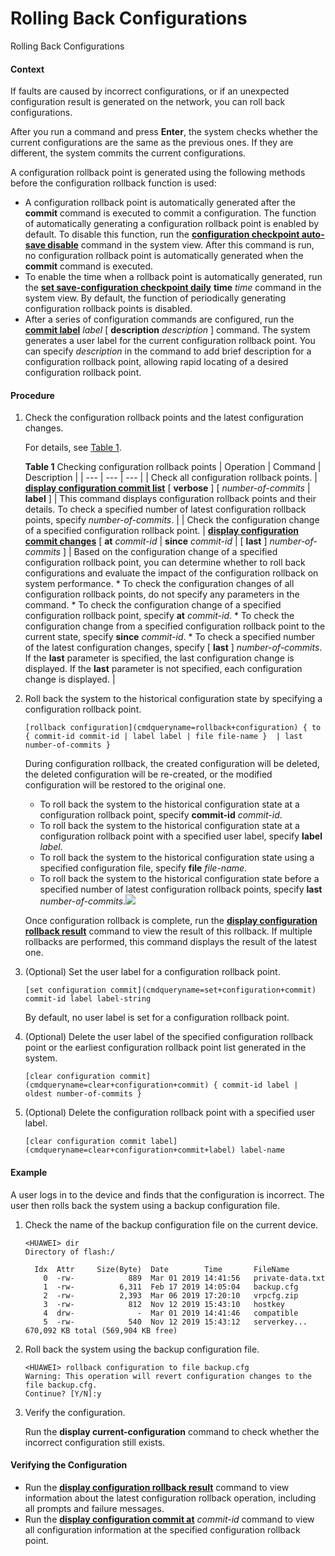Rolling Back Configurations
===========================

Rolling Back Configurations

#### Context

If faults are caused by incorrect configurations, or if an unexpected configuration result is generated on the network, you can roll back configurations.

After you run a command and press **Enter**, the system checks whether the current configurations are the same as the previous ones. If they are different, the system commits the current configurations.

A configuration rollback point is generated using the following methods before the configuration rollback function is used:

* A configuration rollback point is automatically generated after the **commit** command is executed to commit a configuration. The function of automatically generating a configuration rollback point is enabled by default. To disable this function, run the [**configuration checkpoint auto-save disable**](cmdqueryname=configuration+checkpoint+auto-save+disable) command in the system view. After this command is run, no configuration rollback point is automatically generated when the **commit** command is executed.
* To enable the time when a rollback point is automatically generated, run the [**set save-configuration checkpoint daily**](cmdqueryname=set+save-configuration+checkpoint+daily) **time** *time* command in the system view. By default, the function of periodically generating configuration rollback points is disabled.
* After a series of configuration commands are configured, run the [**commit label**](cmdqueryname=commit+label) *label* [ **description** *description* ] command. The system generates a user label for the current configuration rollback point. You can specify *description* in the command to add brief description for a configuration rollback point, allowing rapid locating of a desired configuration rollback point.


#### Procedure

1. Check the configuration rollback points and the latest configuration changes.
   
   
   
   For details, see [Table 1](#EN-US_TASK_0000001513170282__table13897184015814).
   
   
   
   **Table 1** Checking configuration rollback points
   | Operation | Command | Description |
   | --- | --- | --- |
   | Check all configuration rollback points. | [**display configuration commit list**](cmdqueryname=display+configuration+commit+list) [ **verbose** ] [ *number-of-commits* | **label** ] | This command displays configuration rollback points and their details.  To check a specified number of latest configuration rollback points, specify *number-of-commits*. |
   | Check the configuration change of a specified configuration rollback point. | [**display configuration commit changes**](cmdqueryname=display+configuration+commit+changes) [ **at** *commit-id* | **since** *commit-id* | [ **last** ] *number-of-commits* ] | Based on the configuration change of a specified configuration rollback point, you can determine whether to roll back configurations and evaluate the impact of the configuration rollback on system performance. * To check the configuration changes of all configuration rollback points, do not specify any parameters in the command. * To check the configuration change of a specified configuration rollback point, specify **at** *commit-id*. * To check the configuration change from a specified configuration rollback point to the current state, specify **since** *commit-id*. * To check a specified number of the latest configuration changes, specify [ **last** ] *number-of-commits*. If the **last** parameter is specified, the last configuration change is displayed. If the **last** parameter is not specified, each configuration change is displayed. |
2. Roll back the system to the historical configuration state by specifying a configuration rollback point.
   
   
   ```
   [rollback configuration](cmdqueryname=rollback+configuration) { to { commit-id commit-id | label label | file file-name }  | last number-of-commits }
   ```
   
   
   
   During configuration rollback, the created configuration will be deleted, the deleted configuration will be re-created, or the modified configuration will be restored to the original one.
   
   * To roll back the system to the historical configuration state at a configuration rollback point, specify **commit-id** *commit-id*.
   * To roll back the system to the historical configuration state at a configuration rollback point with a specified user label, specify **label** *label*.
   * To roll back the system to the historical configuration state using a specified configuration file, specify **file** *file-name*.
   * To roll back the system to the historical configuration state before a specified number of latest configuration rollback points, specify **last** *number-of-commits*.![](public_sys-resources/note_3.0-en-us.png) 
   
   Once configuration rollback is complete, run the [**display configuration rollback result**](cmdqueryname=display+configuration+rollback+result) command to view the result of this rollback. If multiple rollbacks are performed, this command displays the result of the latest one.
3. (Optional) Set the user label for a configuration rollback point.
   
   
   ```
   [set configuration commit](cmdqueryname=set+configuration+commit) commit-id label label-string
   ```
   
   By default, no user label is set for a configuration rollback point.
4. (Optional) Delete the user label of the specified configuration rollback point or the earliest configuration rollback point list generated in the system.
   
   
   ```
   [clear configuration commit](cmdqueryname=clear+configuration+commit) { commit-id label | oldest number-of-commits }
   ```
5. (Optional) Delete the configuration rollback point with a specified user label.
   
   
   ```
   [clear configuration commit label](cmdqueryname=clear+configuration+commit+label) label-name
   ```

#### Example

A user logs in to the device and finds that the configuration is incorrect. The user then rolls back the system using a backup configuration file.

1. Check the name of the backup configuration file on the current device.
   ```
   <HUAWEI> dir
   Directory of flash:/
   
     Idx  Attr     Size(Byte)  Date        Time       FileName
       0  -rw-            889  Mar 01 2019 14:41:56   private-data.txt    
       1  -rw-          6,311  Feb 17 2019 14:05:04   backup.cfg
       2  -rw-          2,393  Mar 06 2019 17:20:10   vrpcfg.zip    
       3  -rw-            812  Nov 12 2019 15:43:10   hostkey    
       4  drw-              -  Mar 01 2019 14:41:46   compatible    
       5  -rw-            540  Nov 12 2019 15:43:12   serverkey...
   670,092 KB total (569,904 KB free)
   ```
2. Roll back the system using the backup configuration file.
   ```
   <HUAWEI> rollback configuration to file backup.cfg
   Warning: This operation will revert configuration changes to the file backup.cfg. 
   Continue? [Y/N]:y
   ```
3. Verify the configuration.
   
   Run the **display current-configuration** command to check whether the incorrect configuration still exists.

#### Verifying the Configuration

* Run the [**display configuration rollback result**](cmdqueryname=display+configuration+rollback+result) command to view information about the latest configuration rollback operation, including all prompts and failure messages.
* Run the [**display configuration commit at**](cmdqueryname=display+configuration+commit+at) *commit-id* command to view all configuration information at the specified configuration rollback point.